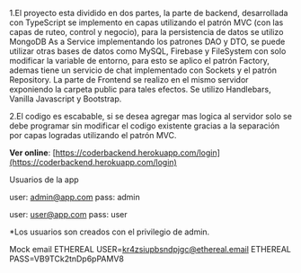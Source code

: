 1.El proyecto esta dividido en dos partes, la parte de backend, desarrollada con TypeScript se implemento en capas utilizando el patrón MVC (con las capas de ruteo, control y negocio), para la persistencia de datos se utilizo MongoDB As a Service implementando los patrones DAO y DTO, se puede utilizar otras bases de datos como MySQL, Firebase y FileSystem con solo modificar la variable de entorno, para esto se aplico el patrón Factory, ademas tiene un servicio de chat implementado con Sockets y el patrón Repository. La parte de Frontend se realizo en el mismo servidor exponiendo la carpeta public para tales efectos. Se utilizo Handlebars, Vanilla Javascript y Bootstrap.

2.El codigo es escabable, si se desea agregar mas logica al servidor solo se debe programar sin modificar el codigo existente gracias a la separación por capas logradas utilizando el patrón MVC.

**Ver online**: [https://coderbackend.herokuapp.com/login](https://coderbackend.herokuapp.com/login)

Usuarios de la app

user: admin@app.com
pass: admin

user: user@app.com
pass: user

*Los usuarios son creados con el privilegio de admin.

Mock email
ETHEREAL USER=kr4zsiupbsndpjgc@ethereal.email
ETHEREAL PASS=VB9TCk2tnDp6pPAMV8

